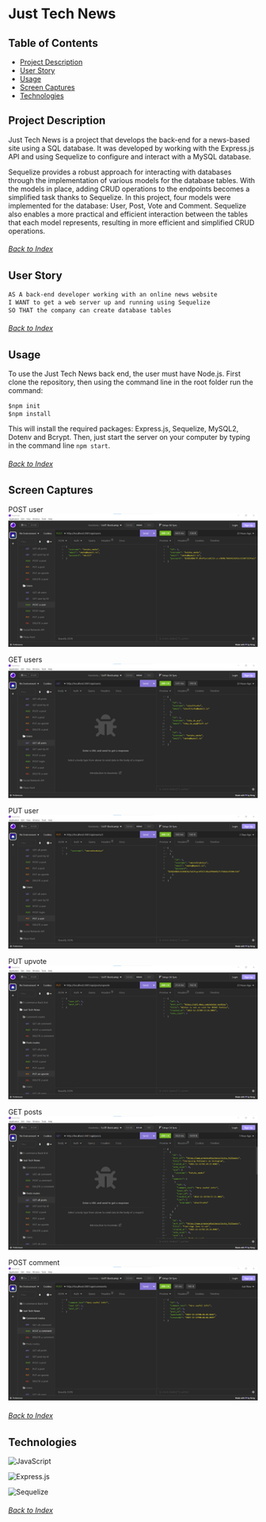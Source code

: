 # Just Tech News

## Table of Contents
- [Project Description](#Project-Description)
- [User Story](#User-Story)
- [Usage](#Usage)
- [Screen Captures](#Screen-Captures)
- [Technologies](#Technologies)

## Project Description
Just Tech News is a project that develops the back-end for a news-based site using a SQL database. It was developed by working with the Express.js API and using Sequelize to configure and interact with a MySQL database.

Sequelize provides a robust approach for interacting with databases through the implementation of various models for the database tables. With the models in place, adding CRUD operations to the endpoints becomes a simplified task thanks to Sequelize. In this project, four models were implemented for the database: User, Post, Vote and Comment. Sequelize also enables a more practical and efficient interaction between the tables that each model represents, resulting in more efficient and simplified CRUD operations.
###### [Back to Index](#Table-of-Contents)

## User Story
```
AS A back-end developer working with an online news website
I WANT to get a web server up and running using Sequelize
SO THAT the company can create database tables
```
###### [Back to Index](#Table-of-Contents)


## Usage
To use the Just Tech News back end, the user must have Node.js. First clone the repository, then using the command line in the root folder run the command:
```
$npm init
$npm install
```
This will install the required packages: Express.js, Sequelize, MySQL2, Dotenv and Bcrypt.
Then, just start the server on your computer by typing in the command line `npm start`.

###### [Back to Index](#Table-of-Contents)


## Screen Captures
POST user
![just-tech-news 01 POST user](./utils/images/01_post_user.png)

GET users
![just-tech-news 02 GET users](./utils/images/02_get_users.png)

PUT user
![just-tech-news 03 PUT user](./utils/images/03_put_user.png)

PUT upvote
![just-tech-news 04 PUT upvote](./utils/images/05_put_vote.png)

GET posts
![just-tech-news 05 GET posts](./utils/images/04_get_posts.png)

POST comment
![just-tech-news 06 POST comment](./utils/images/08_post_comment.png)
###### [Back to Index](#Table-of-Contents)


## Technologies
![JavaScript](https://img.shields.io/badge/javascript-%23323330.svg?style=for-the-badge&logo=javascript&logoColor=%23F7DF1E)

![Express.js](https://img.shields.io/badge/express.js-%23404d59.svg?style=for-the-badge&logo=express&logoColor=%2361DAFB)

![Sequelize](https://img.shields.io/badge/Sequelize-52B0E7?style=for-the-badge&logo=Sequelize&logoColor=white)
###### [Back to Index](#Table-of-Contents)
